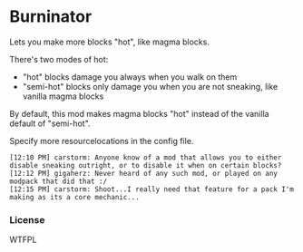 Burninator
==========

Lets you make more blocks "hot", like magma blocks.

There's two modes of hot:

* "hot" blocks damage you always when you walk on them
* "semi-hot" blocks only damage you when you are not sneaking, like vanilla magma blocks

By default, this mod makes magma blocks "hot" instead of the vanilla default of "semi-hot".

Specify more resourcelocations in the config file.

    [12:10 PM] carstorm: Anyone know of a mod that allows you to either disable sneaking outright, or to disable it when on certain blocks?
    [12:12 PM] gigaherz: Never heard of any such mod, or played on any modpack that did that :/
    [12:15 PM] carstorm: Shoot...I really need that feature for a pack I'm making as its a core mechanic...
    
### License

WTFPL